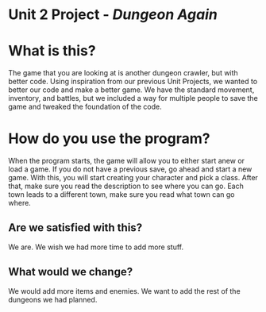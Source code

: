 # Unit 2 Project - _Dungeon Again_

# What is this?

The game that you are looking at is another dungeon crawler, but with better code. Using inspiration from our previous Unit Projects, we wanted to better our code and make a better game. We have the standard movement, inventory, and battles, but we included a way for multiple people to save the game and tweaked the foundation of the code.

# How do you use the program?

When the program starts, the game will allow you to either start anew or load a game. If you do not have a previous save, go ahead and start a new game. With this, you will start creating your character and pick a class. After that, make sure you read the description to see where you can go. Each town leads to a different town, make sure you read what town can go where.

## Are we satisfied with this?

We are. We wish we had more time to add more stuff.

## What would we change?

We would add more items and enemies. We want to add the rest of the dungeons we had planned.
